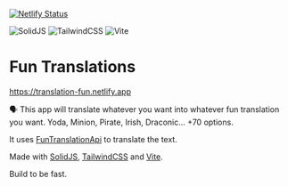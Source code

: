 [![Netlify Status](https://api.netlify.com/api/v1/badges/946fab2a-c28c-43b1-b631-ba06375f7fb9/deploy-status)](https://app.netlify.com/sites/translation-fun/deploys)

![SolidJS](https://img.shields.io/badge/SolidJS-2c4f7c?style=for-the-badge&logo=solid&logoColor=c8c9cb)
![TailwindCSS](https://img.shields.io/badge/TailwindCSS-38b2ac?style=for-the-badge&logo=tailwind-css&logoColor=white)
![Vite](https://img.shields.io/badge/Vite-646CFF?style=for-the-badge&logo=vite&logoColor=white)

# Fun Translations

https://translation-fun.netlify.app

<p>🗣 This app will translate whatever you want into whatever fun translation you want. Yoda, Minion, Pirate, Irish, Draconic... +70 options.</p>

It uses [FunTranslationApi](https://funtranslations.com/api/) to translate the text.

Made with [SolidJS](https://www.solidjs.com/), [TailwindCSS](https://tailwindcss.com/) and [Vite](https://vitejs.dev/).

Build to be fast.
